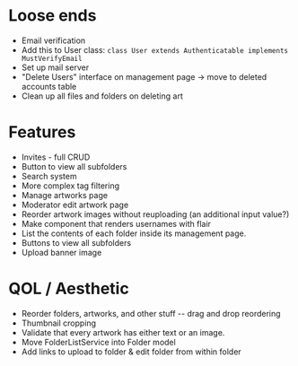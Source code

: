 # Loose ends
- Email verification
 - Add this to User class: `class User extends Authenticatable implements MustVerifyEmail`
 - Set up mail server
- "Delete Users" interface on management page -> move to deleted accounts table
- Clean up all files and folders on deleting art

# Features
- Invites - full CRUD
- Button to view all subfolders
- Search system
- More complex tag filtering
- Manage artworks page
- Moderator edit artwork page
- Reorder artwork images without reuploading (an additional input value?)
- Make component that renders usernames with flair
- List the contents of each folder inside its management page.
- Buttons to view all subfolders
- Upload banner image

# QOL / Aesthetic
- Reorder folders, artworks, and other stuff -- drag and drop reordering
- Thumbnail cropping
- Validate that every artwork has either text or an image.
- Move FolderListService into Folder model
- Add links to upload to folder & edit folder from within folder
